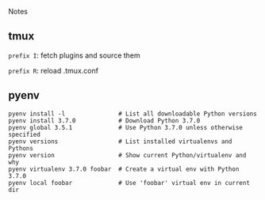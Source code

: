 Notes

tmux
----

`prefix I`: fetch plugins and source them

`prefix R`: reload .tmux.conf

pyenv
-----

    pyenv install -l               # List all downloadable Python versions
    pyenv install 3.7.0            # Download Python 3.7.0
    pyenv global 3.5.1             # Use Python 3.7.0 unless otherwise specified
    pyenv versions                 # List installed virtualenvs and Pythons
    pyenv version                  # Show current Python/virtualenv and why
    pyenv virtualenv 3.7.0 foobar  # Create a virtual env with Python 3.7.0
    pyenv local foobar             # Use 'foobar' virtual env in current dir

